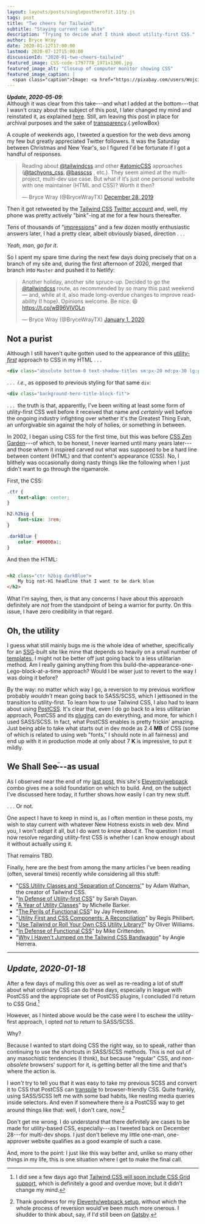 ```yaml
---
layout: layouts/posts/singlepostherofit.11ty.js
tags: post
title: "Two cheers for Tailwind"
subtitle: "Staying current can bite"
description: "Trying to decide what I think about utility-first CSS."
author: Bryce Wray
date: 2020-01-12T17:00:00
lastmod: 2020-07-12T15:00:00
discussionId: "2020-01-two-cheers-tailwind"
featured_image: CSS-code-1797778_1971x1306.jpg
featured_image_alt: "Closeup of computer monitor showing CSS"
featured_image_caption: |
  <span class="caption">Image: <a href="https://pixabay.com/users/WojciechKrakowiak-722397/?utm_source=link-attribution&amp;utm_medium=referral&amp;utm_campaign=image&amp;utm_content=1797778">Wojciech Krakowiak</a>; <a href="https://pixabay.com/?utm_source=link-attribution&amp;utm_medium=referral&amp;utm_campaign=image&amp;utm_content=1797778">Pixabay</a></span>
---
```


***Update, 2020-05-09***:<br />
Although it was clear from this take---and what I added at the bottom---that I wasn't crazy about the subject of this post, I later changed my mind and reinstated it, as explained [here](/posts/2020/05/going-solo-eleventy). Still, am leaving this post in place for archival purposes and the sake of [transparency](/posts/2019/10/otoh).{.yellowBox}

A couple of weekends ago, I tweeted a question for the web devs among my few but greatly appreciated Twitter followers. It was the Saturday between Christmas and New Year's, so I figured I'd be fortunate if I got a handful of responses.

<blockquote class="twitter-tweet"><p lang="en" dir="ltr">Reading about <a href="https://twitter.com/tailwindcss?ref_src=twsrc%5Etfw">@tailwindcss</a> and other <a href="https://twitter.com/hashtag/atomicCSS?src=hash&amp;ref_src=twsrc%5Etfw">#atomicCSS</a> approaches (<a href="https://twitter.com/tachyons_css?ref_src=twsrc%5Etfw">@tachyons_css</a>, <a href="https://twitter.com/basscss?ref_src=twsrc%5Etfw">@basscss</a> , etc.). They seem aimed at the multi-project, multi-dev use case. But what if it’s just one personal website with one maintainer (HTML and CSS)? Worth it then?</p>&mdash; Bryce Wray (@BryceWrayTX) <a href="https://twitter.com/BryceWrayTX/status/1210975092999704578?ref_src=twsrc%5Etfw">December 28, 2019</a></blockquote> <script async src="https://platform.twitter.com/widgets.js" charset="utf-8"></script>

Then it got retweeted by the [Tailwind CSS](https://tailwindcss.com) [Twitter account](https://twitter.com/tailwindcss) and, well, my phone was pretty actively "bink"-ing at me for a few hours thereafter.

Tens of thousands of "[impressions](https://help.twitter.com/en/managing-your-account/using-the-tweet-activity-dashboard)" and a few dozen mostly enthusiastic answers later, I had a pretty clear, albeit obviously biased, direction&nbsp;.&nbsp;.&nbsp;.

*Yeah, man, go for it*.

So I spent my spare time during the next few days doing precisely that on a branch of my site and, during the first afternoon of 2020, merged that branch into `Master` and pushed it to Netlify:

<blockquote class="twitter-tweet"><p lang="en" dir="ltr">Another holiday, another site spruce-up. Decided to go the <a href="https://twitter.com/tailwindcss?ref_src=twsrc%5Etfw">@tailwindcss</a> route, as recommended by so many this past weekend — and, while at it, also made long-overdue changes to improve readability (I hope). Opinions welcome. Be nice. 😄<a href="https://t.co/wB96VIVOLn">https://t.co/wB96VIVOLn</a></p>&mdash; Bryce Wray (@BryceWrayTX) <a href="https://twitter.com/BryceWrayTX/status/1212496201385418753?ref_src=twsrc%5Etfw">January 1, 2020</a></blockquote> <script async src="https://platform.twitter.com/widgets.js" charset="utf-8"></script>

## Not a purist

Although I still haven't quite gotten used to the appearance of this *[utility-first](https://tailwindcss.com/docs/utility-first/)* approach to CSS in my HTML&nbsp;.&nbsp;.&nbsp;.

```html
<div class="absolute bottom-0 text-shadow-titles sm:px-20 md:px-30 lg:px-36 pt-6 gradient-titles w-full min-w-full">
```

.&nbsp;.&nbsp;.&nbsp; *i.e.*, as opposed to previous styling for that same `div`:

```html
<div class="background-hero-title-block-fit">
```

.&nbsp;.&nbsp;.&nbsp; the truth is that, apparently, I've been writing at least some form of utility-first CSS well before it received that name and *certainly* well before the ongoing industry infighting over whether it's the Greatest Thing Evah, an unforgivable sin against the holy of holies, or something in between.

In 2002, I began using CSS for the first time, but this was before [CSS Zen Garden](https://en.wikipedia.org/wiki/CSS_Zen_Garden)---of which, to be honest, I never learned until many years later---and those whom it inspired carved out what was supposed to be a hard line between content (HTML) and that content's appearance (CSS). No, I blithely was occasionally doing nasty things like the following when I just didn't want to go through the rigamarole.

First, the CSS:

```css
.ctr {
	text-align: center;
}

h2.h2big {
	font-size: 3rem;
}

.darkBlue {
	color: #00000a1;
}
```


And then the HTML:

```html

<h2 class="ctr h2big darkBlue">
	My big not-H1 headline that I want to be dark blue
</h2>

```

What I'm saying, then, is that any concerns I have about this approach definitely are *not* from the standpoint of being a warrior for purity. On this issue, I have zero credibility in that regard.

## Oh, the utility

I guess what still mainly bugs me is the whole idea of whether, specifically for an [SSG](https://staticgen.com)-built site like mine that depends so heavily on a small number of [templates](https://www.11ty.dev/docs/templates/), I might not be better off just going back to a less utilitarian method. Am I really gaining anything from this build-the-appearance-one-Lego-block-at-a-time approach? Would I be wiser just to revert to the way I was doing it before?

By the way: no matter which way I go, a reversion to my previous workflow probably *wouldn't* mean going back to SASS/SCSS, which I jettisoned in the transition to utility-first. To learn how to use Tailwind CSS, I also had to learn about using [PostCSS](https://postcss.org). It's clear that, even I do go back to a less utilitarian approach, PostCSS and its [plugins](https://www.postcss.parts) can do everything, and more, for which I used SASS/SCSS. In fact, what PostCSS enables is pretty frickin' amazing. Just being able to take what starts out in dev mode as 2.4&nbsp;**MB** of CSS (some of which is related to using web "fonts," I should note in all fairness) and end up with it in production mode at only about 7&nbsp;**K** is impressive, to put it mildly.

## We Shall See<sup style="font-size: 0.5em; font-weight: normal; vertical-align: baseline; position: relative; top: -1.1em; margin-right: -1em;">&trade;</sup>---as usual

As I observed near the end of my [last post](/posts/2019/12/sorta-strange-ssg-trip), this site's [Eleventy](https://11ty.dev)/[webpack](https://webpack.js.org) combo gives me a solid foundation on which to build. And, on the subject I've discussed here today, it further shows how easily I can try new stuff.

.&nbsp;.&nbsp;. Or not.

One aspect I have to keep in mind is, as I often mention in these posts, my wish to stay current with whatever New Hotness exists in web dev. Mind you, I won't *adopt* it all, but I do want to *know* about it. The question I must now resolve regarding utility-first CSS is whether I can know enough about it without actually using it.

That remains TBD.

Finally, here are the best from among the many articles I've been reading (often, several times) recently while considering all this stuff:

- "[CSS Utility Classes and 'Separation of Concerns'](https://adamwathan.me/css-utility-classes-and-separation-of-concerns/)" by Adam Wathan, the creator of Tailwind CSS.
- "[In Defense of Utility-first CSS](https://frontstuff.io/in-defense-of-utility-first-css)" by Sarah Dayan.
- "[A Year of Utility Classes](https://css-irl.info/a-year-of-utility-classes/)" by Michelle Barker.
- "[The Perils of Functional CSS](https://www.browserlondon.com/blog/2019/06/10/functional-css-perils/)" by Jay Freestone.
- "[Utility First and CSS Components: A Reconciliation](https://regisphilibert.com/note/utility-class-css-components-reconciled/)" by Regis Philibert.
- "[Use Tailwind or Roll Your Own CSS Utility Library?](https://blog.bitsrc.io/use-tailwind-or-roll-your-own-css-utility-library-fdaa89659117)" by Oliver Williams.
- "[In Defense of Functional CSS](https://critter.blog/2018/06/08/in-defense-of-functional-css/)" by Mike Crittenden.
- "[Why I Haven't Jumped on the Tailwind CSS Bandwagon](https://block81.com/blog/why-i-havent-jumped-on-the-tailwind-css-bandwagon)" by Angie Herrera.


<hr style="margin-bottom: 1em;" />

## *Update, 2020-01-18*

After a few days of mulling this over as well as re-reading a lot of stuff about what ordinary CSS can do these days, especially in league with PostCSS and the appropriate set of PostCSS plugins, I concluded I'd return to CSS Grid.[^TWCSSG]

[^TWCSSG]: I did see a few days ago that [Tailwind CSS will soon include CSS Grid support](https://github.com/tailwindcss/tailwindcss/releases/tag/v1.2.0-canary.4), which is definitely a good and overdue move; but it didn't change my mind.

However, as I hinted above would be the case were I to eschew the utility-first approach, I opted *not* to return to SASS/SCSS.

Why?

Because I wanted to start doing CSS the right way, so to speak, rather than continuing to use the shortcuts in SASS/SCSS methods. This is not out of any masochistic tendencies (I think), but because "regular" CSS, and *non-obsolete* browsers' support for it, is getting better all the time and that's where the action is.

I *won't* try to tell you that it was easy to take my previous SCSS and convert it to CSS that PostCSS can [transpile](https://en.wikipedia.org/wiki/Source-to-source_compiler) to browser-friendly CSS. Quite frankly, using SASS/SCSS left me with some bad habits, like nesting media queries inside selectors. And even if somewhere there *is* a PostCSS way to get around things like that: well, I don't care, now.[^elevwp]

[^elevwp]: Thank goodness for my [Eleventy/webpack setup](/posts/2019/12/packing-up), without which the whole process of reversion would've been much more onerous. I shudder to think about, say, if I'd still been on [Gatsby](/posts/2019/10/now-gatsby-geezer).

Don't get me wrong. I do understand that there definitely are cases to be made for utility-based CSS, especially---as I tweeted back on December 28---for multi-dev shops. I just don't believe my little one-man, one-approver website qualifies as a good example of such a case.

And, more to the point: I just like this way better and, unlike so many other things in my life, this is one situation where I get to make the final call.